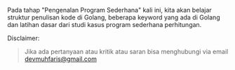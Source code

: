 Pada tahap "Pengenalan Program Sederhana" kali ini, kita akan belajar struktur penulisan kode di Golang, beberapa keyword yang ada di Golang dan
latihan dasar dari studi kasus program sederhana perhitungan.

Disclaimer:
> Jika ada pertanyaan atau kritik atau saran bisa menghubungi via email devmuhfaris@gmail.com
